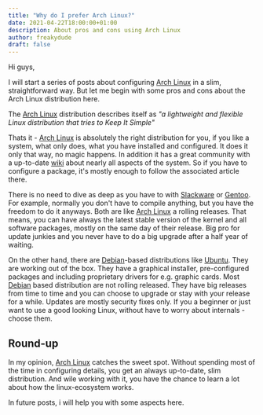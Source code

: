 ```yaml
---
title: "Why do I prefer Arch Linux?"
date: 2021-04-22T18:00:00+01:00
description: About pros and cons using Arch Linux
author: freakydude
draft: false
---
```


Hi guys,

I will start a series of posts about configuring [Arch Linux](https://archlinux.org/) in a slim, straightforward way. But let me begin with some pros and cons about the Arch Linux distribution here.

The [Arch Linux](https://archlinux.org/) distribution describes itself as *"a lightweight and flexible Linux distribution that tries to Keep It Simple"*

Thats it - [Arch Linux](https://archlinux.org/) is absolutely the right distribution for you, if you like a system, what only does, what you have installed and configured. It does it only that way, no magic happens. In addition it has a great community with a up-to-date [wiki](https://wiki.archlinux.org/) about nearly all aspects of the system. So if you have to configure a package, it's mostly enough to follow the associated article there.

There is no need to dive as deep as you have to with [Slackware](http://www.slackware.com/) or [Gentoo](https://www.gentoo.org/). For example, normally you don't have to compile anything, but you have the freedom to do it anyways. Both are like [Arch Linux](https://archlinux.org/) a rolling releases. That means, you can have always the latest stable version of the kernel and all software packages, mostly on the same day of their release. Big pro for update junkies and you never have to do a big upgrade after a half year of waiting.

On the other hand, there are [Debian](https://www.debian.org/)-based distributions like [Ubuntu](https://ubuntu.com/). They are working out of the box. They have a graphical installer, pre-configured packages and including proprietary drivers for e.g. graphic cards. Most [Debian](https://www.debian.org/) based distribution are not rolling released. They have big releases from time to time and you can choose to upgrade or stay with your release for a while. Updates are mostly security fixes only. If you a beginner or just want to use a good looking Linux, without have to worry about internals - choose them.

## Round-up 
In my opinion, [Arch Linux](https://archlinux.org/) catches the sweet spot. Without spending most of the time in configuring details, you get an always up-to-date, slim distribution. And wile working with it, you have the chance to learn a lot about how the linux-ecosystem works. 

In future posts, i will help you with some aspects here.